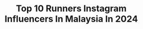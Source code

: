 ---
title: Top 10 Runners Instagram Influencers In Malaysia In 2024
description: >-
  Find top runners Instagram influencers in Malaysia in 2024. Most popular hashtags: #malaysia #beauty #kualalumpur #skincare.
platform: Instagram
hits: 8
text_top: Identify the top-rated Instagram influencers on inBeat.
text_bottom: Our search engine aggregates 8 Instagram influencers like this in Malaysia for you to connect with.
profiles:
  - username: "ainzou007"
    fullname: >-
      Ai Yin Zou
    bio: >-
      ✨️Capturing moments of joy✨️ 🏃Runner(🔓60km) 🎮PUBGM Idn: ainzou007 Visit my Youtube 🌐https://www.youtube.com/@nazainvlog
    location: "Malaysia"
    followers: 20235
    engagement: 384
    commentsToLikes: 0.006895
    id: ckap51xi09tf40i78ojf1aune
    verified: false
    hashtags: "#skincare, #nazainvacation, #beauty, #healinshares"
  - username: "hobartkho"
    fullname: >-
      Hobart Kho
    bio: >-
      Photographer/Creator Wedding, food, travel & lifestyle Foodie vlogger Runner | Marathon, Ultra & OCRs 📍Kuala Lumpur/Borneo
    location: "Malaysia"
    followers: 10625
    engagement: 77
    commentsToLikes: 0.001549
    id: ck6twhwuis2u30j71sg9fm8zu
    verified: false
    hashtags: "#familyphotos, #comedy, #qualitytime, #exploretocreate"
  - username: "fauzigan"
    fullname: >-
      Fauzi Akid Gan
    bio: >-
      DEALER : TERMIGNONI , DUCABIKE , TWM , EVOTECH, ARAI , SHOEI , BREMBO , DUCATI PERFOMANCE & HEL. Full time work as Runner at timesbike ⛑
    location: "Malaysia"
    followers: 15052
    engagement: 487
    commentsToLikes: 0.020469
    id: ck136hmk46jpk0i19ba6crj01
    verified: false
    hashtags: "#lightweightwheels, #kayuh, #specialized, #helbytgm"
  - username: "iamshahrulnizam"
    fullname: >-
      Shahrul Nizam.
    bio: >-
      نور عينا عزو ♥️ 🏆1st place Asia SW Championship 17 🇸🇬 🥉2nd runner up jitra SW professional 18 🇲🇾 🏆1st Malaysia Champion 🇲🇾
    location: "Malaysia"
    followers: 12209
    engagement: 1188
    commentsToLikes: 0.032159
    id: ck0u138ravnkf0i19kf48ppxy
    verified: false
    hashtags: "#malaysiastreetworkout, #kbsmalaysia, #barganuzz, #modernvision"
  - username: "gracegurlx"
    fullname: >-
      G R A C E   C H O O N G  钟 欣 燕
    bio: >-
      Miss Astro Chinese International Pageant 2014 2nd Runner Up 👑 Co-Founder of @classymabrowbeauty YouTube Channel 🎥 【两天全记录】我接种了第一剂疫苗！打AZ疫苗的副作用，有发烧吗？👇🏻
    location: "Malaysia"
    followers: 74960
    engagement: 174
    commentsToLikes: 0.007648
    id: ck6uebkevpyku0j71nvgzpeqi
    verified: false
    hashtags: "#stayhome, #happycny, #ootd, #tuesday"
  - username: "adligoldenboy"
    fullname: >-
      Adli Goldenboy
    bio: >-
      PROFESSIONAL BOXER 🇲🇾 WBC,WBA ASIA, UBO WORLD 🥊 🏆 SEA GAMES MEDALIST 🥈 COACH @goldenboxingclub2023_ Athlete @underarmoursoutheastasia @polarmalaysia
    location: "Malaysia"
    followers: 43027
    engagement: 815
    commentsToLikes: 0.013807
    id: ck5q3jm14l1p30i11z5ppw3z6
    verified: false
    hashtags: "#agh, #underarmourmy, #champ, #fnc"
  - username: "taypinghui"
    fullname: >-
      Tay Ping Hui / 郑斌辉
    bio: >-
      Actor | Director
    location: "Malaysia"
    followers: 84160
    engagement: 161
    commentsToLikes: 0.033687
    id: ck0w4zgmv15z80i19ps7fhz3x
    verified: true
    hashtags: "#humpday, #friday, #actorslife, #monday"
  - username: "zalfazin"
    fullname: >-
      eyfa 💜
    bio: >-
      I'm actress ✌🏻🦋 Fans page @zalfazinfc Coming soon @zalfa_little_angel DM FOR IG REVIEW💜 HARD ROCK LOVER 🤙
    location: "Malaysia"
    followers: 207271
    engagement: 22
    commentsToLikes: 0.024648
    id: ck5c5k81d3mqz0i111hljw6p4
    verified: false
    hashtags: "#wakamalaysia, #smashrm26, #wakasmash, #wakamy"
---